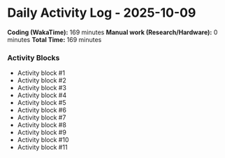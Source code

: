 # Daily Activity Log - 2025-10-09

**Coding (WakaTime):** 169 minutes
**Manual work (Research/Hardware):** 0 minutes
**Total Time:** 169 minutes

### Activity Blocks
- Activity block #1
- Activity block #2
- Activity block #3
- Activity block #4
- Activity block #5
- Activity block #6
- Activity block #7
- Activity block #8
- Activity block #9
- Activity block #10
- Activity block #11
